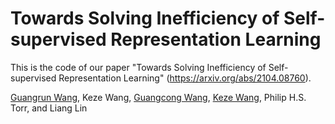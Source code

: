 # Towards Solving Inefficiency of Self-supervised Representation Learning


This is the code of our paper "Towards Solving Inefficiency of Self-supervised Representation Learning" (https://arxiv.org/abs/2104.08760).

[Guangrun Wang](https://wanggrun.github.io), Keze Wang, [Guangcong Wang](https://wanggcong.github.io), [Keze Wang](http://kezewang.com), Philip H.S. Torr, and Liang Lin
